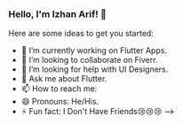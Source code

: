 ### Hello, I'm Izhan Arif! 👋

Here are some ideas to get you started:

- 🔭 I’m currently working on Flutter Apps.
- 👯 I’m looking to collaborate on Fiverr.
- 🤔 I’m looking for help with UI Designers.
- 💬 Ask me about Flutter.
- 📫 How to reach me: 
- 😄 Pronouns: He/His.
- ⚡ Fun fact: I Don't Have Friends😢😢😢
-->
